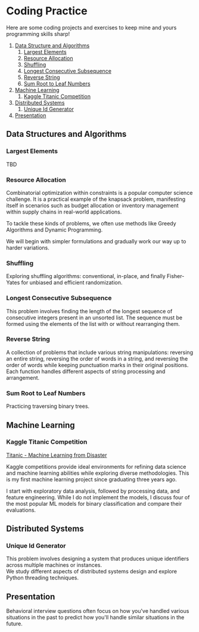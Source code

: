 # Coding Practice
Here are some coding projects and exercises to keep mine and yours programming skills sharp!

1. [Data Structure and Algorithms](#data-structure-and-algorithms)
    1. [Largest Elements](#largest-elements)
    2. [Resource Allocation](#resource-allocation)
    3. [Shuffling](#shuffling)
    4. [Longest Consecutive Subsequence](#longest-consecutive-subsequence)
    4. [Reverse String](#reverse-string)
    5. [Sum Root to Leaf Numbers](#sum-root-to-leaf-numbers)
2. [Machine Learning](#machine-learning)
    1. [Kaggle Titanic Competition](#kaggle-titanic-competition)
3. [Distributed Systems](#distributed-systems)
    1. [Unique Id Generator](#unique-id-generator)
 4. [Presentation](#presentation)   
<!-- 3. [Readings] (##readings)
    1. [Continuous Integration/Continuous Deployment (CI/CD)](#continuous-integration/continuous-deployment-(CI/CD)) -->

## Data Structures and Algorithms

### Largest Elements

TBD

### Resource Allocation

Combinatorial optimization within constraints is a popular computer science challenge. It is a practical example of the knapsack problem, manifesting itself in scenarios such as budget allocation or inventory management within supply chains in real-world applications. 

To tackle these kinds of problems, we often use methods like Greedy Algorithms and Dynamic Programming.

We will begin with simpler formulations and gradually work our way up to harder variations.

### Shuffling

Exploring shuffling algorithms: conventional, in-place, and finally Fisher-Yates for unbiased and efficient randomization.

### Longest Consecutive Subsequence
This problem involves finding the length of the longest sequence of consecutive integers present in an unsorted list. The sequence must be formed using the elements of the list with or without rearranging them.

### Reverse String

A collection of problems that include various string manipulations: reversing an entire string, reversing the order of words in a string, and reversing the order of words while keeping punctuation marks in their original positions. Each function handles different aspects of string processing and arrangement.

### Sum Root to Leaf Numbers

Practicing traversing binary trees.

## Machine Learning

### Kaggle Titanic Competition

[Titanic - Machine Learning from Disaster](https://www.kaggle.com/competitions/titanic)

Kaggle competitions provide ideal environments for refining data science and machine learning abilities while exploring diverse methodologies. This is my first machine learning project since graduating three years ago. 

I start with exploratory data analysis, followed by processing data, and feature engineering. While I do not implement the models, I discuss four of the most popular ML models for binary classification and compare their evaluations.

## Distributed Systems

### Unique Id Generator

This problem involves designing a system that produces unique identifiers across multiple machines or instances. <br>
We study different aspects of distributed systems design and explore Python threading techniques.

<!-- ## Readings

### Continuous Integration/Continuous Deployment (CI/CD) -->

## Presentation

Behavioral interview questions often focus on how you've handled various situations in the past to predict how you'll handle similar situations in the future. 